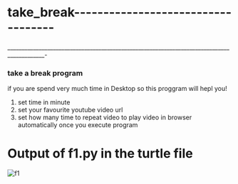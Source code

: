 # take_break-----------------------------------
___________________________________________________________________________________________-

### take a break program
if you are spend very much time in Desktop so this proggram will hepl you!

1. set time in minute
2. set your favourite youtube video url
3. set how many time to repeat video to play video in browser automatically once you execute program


# Output of f1.py in the turtle file

![f1](https://user-images.githubusercontent.com/38566315/41509645-9f0922be-7274-11e8-81f3-30525a0b3a2a.png)
